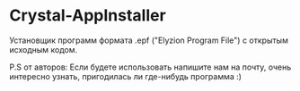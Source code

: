 # Crystal-AppInstaller
Установщик программ формата .epf ("Elyzion Program File") с открытым исходным кодом.

P.S от авторов: Если будете использовать напишите нам на почту, очень интересно узнать, пригодилась ли где-нибудь программа :)
